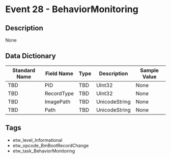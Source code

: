 # Event 28 - BehaviorMonitoring

## Description
None

## Data Dictionary
|Standard Name|Field Name|Type|Description|Sample Value|
|---|---|---|---|---|
|TBD|PID|TBD|UInt32|None|None|
|TBD|RecordType|TBD|UInt32|None|None|
|TBD|ImagePath|TBD|UnicodeString|None|None|
|TBD|Path|TBD|UnicodeString|None|None|

## Tags
* etw_level_Informational
* etw_opcode_BmBootRecordChange
* etw_task_BehaviorMonitoring